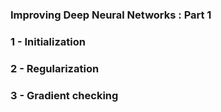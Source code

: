 ### Improving Deep Neural Networks : Part 1

<a name='1'></a> 
 ### 1 - Initialization
 ### 2 - Regularization
 ### 3 - Gradient checking

